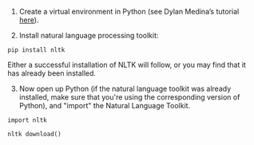 1.	Create a virtual environment in Python (see Dylan Medina’s tutorial [here](https://youtu.be/_fCazmtnUzY)). 

2.	Install natural language processing toolkit: 

`pip install nltk`

Either a successful installation of NLTK will follow, or you may find that it has already been installed. 

3. Now open up Python (if the natural language toolkit was already installed, make sure that you're using the corresponding version of Python), and "import" the Natural Language Toolkit. 

`import nltk`


`nltk download()`

